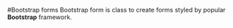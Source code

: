 #Bootstrap forms
Bootstrap form is class to create forms styled by popular **Bootstrap** framework.
